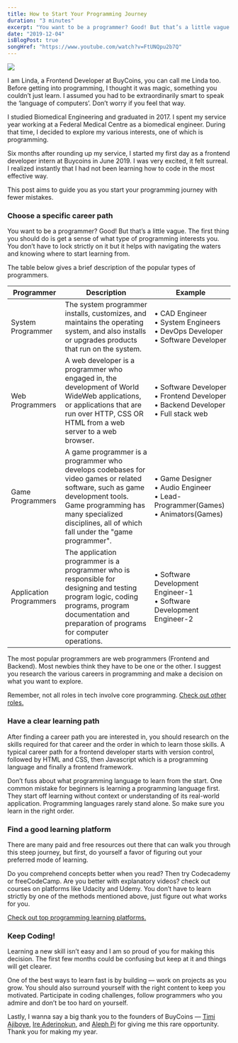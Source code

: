 ```yaml
---
title: How to Start Your Programming Journey
duration: "3 minutes"
excerpt: "You want to be a programmer? Good! But that’s a little vague. The first thing you should do is get a sense of what type of programming interests you. You don’t have to lock strictly on it but it helps with navigating the waters and knowing where to start learning from..."
date: "2019-12-04"
isBlogPost: true
songHref: "https://www.youtube.com/watch?v=FtUNQpu2b7Q" 
---
```


<img class="lg:w-3/4" src="https://media.giphy.com/media/l0HlHFRbmaZtBRhXG/giphy.gif"></img>

I am Linda, a Frontend Developer at BuyCoins, you can call me Linda too.
Before getting into programming, I thought it was magic, something you couldn’t just learn. I assumed you had to be extraordinarily smart to speak the ‘language of computers’. Don’t worry if you feel that way.

I studied Biomedical Engineering and graduated in 2017. I spent my service year working at a Federal Medical Centre as a biomedical engineer. During that time, I decided to explore my various interests, one of which is programming.

Six months after rounding up my service, I started my first day as a frontend developer intern at Buycoins in June 2019. I was very excited, it felt surreal. I realized instantly that I had not been learning how to code in the most effective way.

This post aims to guide you as you start your programming journey with fewer mistakes.

<h3>Choose a specific career path</h3>

You want to be a programmer? Good! But that’s a little vague. The first thing you should do is get a sense of what type of programming interests you. You don’t have to lock strictly on it but it helps with navigating the waters and knowing where to start learning from.

The table below gives a brief description of the popular types of programmers.

<div class=table-container>
    <table class="tg">
    <thead>
    <tr>
        <th class="tg-0pky">Programmer</th>
        <th class="tg-0pky">Description</th>
        <th class="tg-0pky">Example</th>
    </tr>
    </thead>
    <tbody>
    <tr>
        <td class="tg-0pky">System Programmer</td>
        <td class="tg-0pky">The system programmer installs,
                            customizes, and maintains the
                            operating system, and also installs or
                            upgrades products that run on
                            the system.</td>
        <td class="tg-0pky">• CAD Engineer  <br>• System Engineers <br>• DevOps Developer<br>• Software Developer</td>
    </tr>
    <tr>
        <td class="tg-0pky">Web Programmers</td>
        <td class="tg-0pky">A web developer is a programmer who
                            engaged in, the development of World
                            WideWeb applications, or applications
                            that are run over HTTP, CSS OR HTML
                            from a web server to a web browser.</td>
        <td class="tg-0pky">• Software Developer <br>• Frontend Developer <br>• Backend Developer <br>• Full stack web</td>
    </tr>
    <tr>
        <td class="tg-0pky">Game Programmers</td>
        <td class="tg-0pky">A game programmer is a programmer
                            who develops codebases for
                            video games or related software, such
                            as game development tools. Game
                            programming has many specialized
                            disciplines, all of which fall under the
                            "game programmer".</td>
        <td class="tg-0pky">• Game Designer <br>• Audio Engineer <br>• Lead-Programmer(Games) <br>• Animators(Games)</td>
    </tr>
        <tr>
        <td class="tg-0pky">Application Programmers</td>
        <td class="tg-0pky">The application programmer is a
                            programmer who is responsible for
                            designing and testing program logic,
                            coding programs, program
                            documentation and preparation of
                            programs for computer operations.</td>
        <td class="tg-0pky">• Software Development Engineer-1 <br>• Software Development Engineer-2</td>
    </tr>
    </tbody>
</table>
</div>

The most popular programmers are web programmers (Frontend and Backend). Most newbies think they have to be one or the other. I suggest you research the various careers in programming and make a decision on what you want to explore.

Remember, not all roles in tech involve core programming. <a class="link" href="https://www.forbes.com/sites/laurencebradford/2017/03/07/16-tech-careers-you-can-land-no-coding-required/#5c05b6a426af" target="_blank">Check out other roles.</a>

<h3>Have a clear learning path</h3>

After finding a career path you are interested in, you should research on the skills required for that career and the order in which to learn those skills. A typical career path for a frontend developer starts with version control, followed by HTML and CSS, then Javascript which is a programming language and finally a frontend framework.

Don’t fuss about what programming language to learn from the start. One common mistake for beginners is learning a programming language first. They start off learning without context or understanding of its real-world application. Programming languages rarely stand alone. So make sure you learn in the right order.

<h3>Find a good learning platform</h3>

There are many paid and free resources out there that can walk you through this steep journey, but first, do yourself a favor of figuring out your preferred mode of learning.

Do you comprehend concepts better when you read? Then try Codecademy or freeCodeCamp. Are you better with explanatory videos? check out courses on platforms like Udacity and Udemy. You don’t have to learn strictly by one of the methods mentioned above, just figure out what works for you.

<a class="link" href="https://www.developerdrive.com/best-places-learn-how-to-code/" target="_blank">Check out top programming learning platforms.</a>

<h3>Keep Coding!</h3>

Learning a new skill isn’t easy and I am so proud of you for making this decision. The first few months could be confusing but keep at it and things will get clearer.

One of the best ways to learn fast is by building — work on projects as you grow. You should also surround yourself with the right content to keep you motivated. Participate in coding challenges, follow programmers who you admire and don’t be too hard on yourself.

Lastly, I wanna say a big thank you to the founders of BuyCoins — <a href="https://twitter.com/timigod" class="link">Timi Ajiboye</a>, <a href="https://twitter.com/ireaderinokun" class="link">Ire Aderinokun</a>, and <a href="https://twitter.com/alephile" class="link">Aleph Pi</a> for giving me this rare opportunity. Thank you for making my year.
